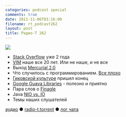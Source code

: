 ```yaml
---
categories: podcast special
comments: true
date: 2011-11-06T03:16:00
filename: rt_podcast262
layout: post
title: Радио-Т 262
---
```


![](https://radio-t.com/images/radio-t/rt262.png)


- [Stack Overflow](http://techblog.bozho.net/?p=658) уже 2 года
- [VIM](http://www.webmonkey.com/2011/11/happy-birthday-vim-the-venerable-text-editor-turns-20/) наше все 20 лет. Или не наше, и не все
- Выход [Mercurial 2.0](http://mercurial.selenic.com/wiki/WhatsNew)
- Что случилось с программированием. [Все плохо](http://reprog.wordpress.com/2010/03/03/whatever-happened-to-programming/?Programming)
- [Гиковской культуре](http://developerart.com/publications/29/the-end-of-the-geek-culture) пришел конец
- [Google Guava Libraries](http://www.javacodegeeks.com/2011/09/google-guava-libraries-essentials.html) - полезно и приятно
- Пара слов о [Finagle](http://engineering.twitter.com/2011/08/finagle-protocol-agnostic-rpc-system.html)
- Java [NIO vs. IO](http://java.dzone.com/articles/java-nio-vs-io)
- Темы наших слушателей

[аудио](http://archive.rucast.net/radio-t/media/rt_podcast262.mp3) ● [radio-t.torrent](http://www.radio-t.com/torrents/rt_podcast262.mp3.torrent) ● [лог чата](http://chat.radio-t.com/logs/radio-t-262.html)<audio src="http://archive.rucast.net/radio-t/media/rt_podcast262.mp3" preload="none"></audio>
